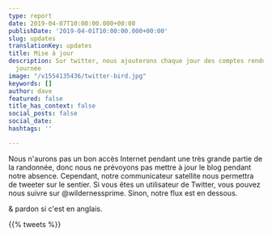 ```yaml
---
type: report
date: 2019-04-07T10:00:00.000+00:00
publishDate: '2019-04-01T10:00:00.000+00:00'
slug: updates
translationKey: updates
title: Mise à jour
description: Sur twitter, nous ajouterons chaque jour des comptes rendus de notre
  journée
image: "/v1554135436/twitter-bird.jpg"
keywords: []
author: dave
featured: false
title_has_context: false
social_posts: false
social_date: 
hashtags: ''

---
```

Nous n'aurons pas un bon accès Internet pendant une très grande partie de la randonnée, donc nous ne prévoyons pas mettre à jour le blog pendant notre absence. Cependant, notre communicateur satellite nous permettra de tweeter sur le sentier. Si vous êtes un utilisateur de Twitter, vous pouvez nous suivre sur @wildernessprime. Sinon, notre flux est en dessous.

& pardon si c'est en anglais.

{{% tweets %}}
